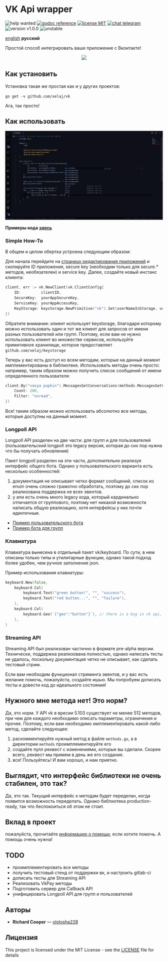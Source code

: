 # VK Api wrapper

![help wanted](https://img.shields.io/badge/-help%20wanted-success)
[![godoc reference](https://godoc.org/github.com/xelaj/vk?status.svg)](https://godoc.org/github.com/xelaj/vk)
[![license MIT](https://img.shields.io/badge/license-MIT-green)](https://github.com/xelaj/vk/blob/master/README.md)
[![chat telegram](https://img.shields.io/badge/chat-telegram-0088cc)](https://bit.ly/2xlsVsQ)
![version v1.0.0](https://img.shields.io/badge/version-v0.1.0-red)
![unstable](https://img.shields.io/badge/stability-unstable-yellow)
<!--
code quality
golangci
contributors
go version
gitlab pipelines
-->
 

[english](https://github.com/xelaj/vk/blob/master/doc/en_US/README.md) **русский**

Простой способ интегрировать ваше приложение с Вконтакте!

<p align="center">
<img src="https://i.ibb.co/wdDc6Fm/logo.jpg"/>
</p>

## Как установить

Установка такая же простая как и у других проектов:

`go get -v github.com/xelaj/vk`

Ага, так просто!

## Как использовать

![preview](/doc/assets/short.gif)

**Примеры кода [здесь](https://github.com/xelaj/vk/blob/master/examples)**

### Simple How-To

В общем и целом обертка устроена следующим образом:

Для начала перейдите на [страницу редактирования приложений](https://vk.com/apps?act=manage) и скопируйте ID приложения, secure key (необходим только для secure.* методов, необязателен) и service key. Далее, создайте новый инстанс клиента:

``` go
client, err := vk.NewClient(vk.ClientConfig{
    ID:         clientID,
    SecureKey:  yourAppSecureKey,
    ServiceKey: yourAppAccessKey,
    KeyStorage: keystorage.NewPrimitive("vk").Set(userNameInStorage, userKey),
})
```

Обратите внимание: клиент использует keystorage, благодаря которому можно использовать один и тот же клиент для запросов от имени разных пользователей или групп. Поэтому, если вам не нужно использовать клиент во множестве сервисов, используйте примитивное хранилище, которое предоставляет `github.com/xelaj/keystorage`

Теперь у вас есть доступ ко всем методам, которые на данный момент имплементированы в библиотеке. Использовать методы очень просто: например, таким образом можно получить список сообщений от имени определенного пользователя:

``` go
client.By("vasya pupkin").MessagesGetConversations(methods.MessagesGetConversationsRequest{
    Count: 200,
    Filter: "unread",
})
```

Все! таким образом можно использовать абсолютно все методы, которые доступны на данный момент.

### Longpoll API

Longpoll API разделен на две части: для групп и для пользователей (пользовательский longpoll это legacy версия, которая до сих пор нужна что бы получать обновления)

Пакет longpoll разделен на эти части, дополнительно реализуя интерфейс общего бота. Однако у пользовательского варианта есть несколько особенностей:

1) документация не описывает четко формат сообщений, список из enum очень сложно грамотно обработать, поэтому до сих пор реализована поддержка не всех эвентов.
2) у апи есть очень много legacy кода, который кардинально отличается от группового, поэтому нет никакой возможности написать общую реализацию, хотя интерфейсы у них почти идентичные.

* [Пример пользовательского бота](https://github.com/xelaj/vk/blob/master/examples/detect_spam_words)
* [Пример бота для групп](https://github.com/xelaj/vk/blob/master/examples/simple_bot)

### Клавиатура

Клавиатура вынесена в отдельный пакет vk/keyboard. По сути, в нем описаны только типы и утилитарные функции, однако такой подход более удобен, чем ручное заполнение json.

Пример использования клавиатуры:

``` go
keyboard.New(false,
    keyboard.Col(
        keyboard.Text("green button!", "", "success"),
        keyboard.Text("red button...", "", "failure"),
    ),
    keyboard.Col(
        keyboard.Geo(`{"geo":"button"}`), // there is a bug in vk api, you must use payload only json.
    ),
)
```

### Streaming API

Streaming API был реализован частично в формате pre-alpha версии. Технически, поддержка реализована полностью, однако написать тесты не удалось, поскольку документация четко не описывает, как сделать тестовый стрим.

Если вам необходим функционал стриминга эвентов, и у вас есть желание помочь, пожалуйста, создайте ишью. Мы попробуем дописать тесты и довести код до идеального состояния!

## Нужного мне метода нет! Это норм?

Да, это норм. У API vk в вресии 5.103 существует не менее 512 методов, при чем для каждого необходимо описать параметры, ограничения и прочее. Поэтому, если вам необходимо имплементировать какой-либо метод, сделайте следующее:

1) раскомментируйте нужный метод в файле `methods.go`, а в директории `methods` проимплементируйте его
2) создайте пулл реквест с изменениями, которые вы сделали. Скорее всего, реквест мы примем в день же его создания.
3) все! Пользуйтесь! И вам хорошо, и нам приятно.

## Выглядит, что интерфейс библиотеки не очень стабилен, это так?

Да, это так. Текущий интерфейс к методам будет переделан, когда появится возможность переделать. Однако библиотека production-ready, так что беспокоиться об этом не стоит.

## Вклад в проект

пожалуйста, прочитайте [информацию о помощи](https://github.com/xelaj/vk/blob/master/doc/ru_RU/CONTRIBUTING.md), если хотите помочь. А помощь очень нужна!

## TODO

* проимплементировать все методы
* получить тестовый стенд от поддержки вк, и настроить gitlab-ci
* дописать тесты для Streaming API
* Реализовать VkPay методы
* Подготовить сервер для Callback API
* унифицировать Longpoll API для групп и пользователей

## Авторы

* **Richard Cooper** — [ololosha228](https://github.com/ololosha228)

## Лицензия

This project is licensed under the MIT License - see the [LICENSE](https://github.com/xelaj/vk/blob/master/doc/ru_RU/LICENSE.md) file for details
